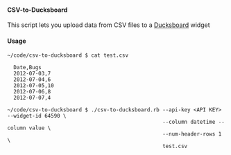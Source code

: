 #### CSV-to-Ducksboard
This script lets you upload data from CSV files to a [Ducksboard](http://ducksboard.com) widget

#### Usage
    ~/code/csv-to-ducksboard $ cat test.csv 

      Date,Bugs
      2012-07-03,7
      2012-07-04,6
      2012-07-05,10
      2012-07-06,8
      2012-07-07,4
    
    ~/code/csv-to-ducksboard $ ./csv-to-ducksboard.rb --api-key <API KEY> --widget-id 64590 \
                                                      --column datetime --column value \
                                                      --num-header-rows 1 \
                                                      test.csv
